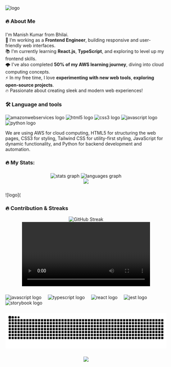 
![logo]()








<h3 align="left">🔥 About Me</h3>

###

<p align="left">
  I'm Manish Kumar from Bhilai. <br>
  🔭 I’m working as a <strong>Frontend Engineer</strong>, building responsive and user-friendly web interfaces. <br>
  📚 I'm currently learning <strong>React.js</strong>, <strong>TypeScript</strong>, and exploring to level up my frontend skills. <br>
  🌩️ I've also completed <strong>50% of my AWS learning journey</strong>, diving into cloud computing concepts. <br>
  ⚡ In my free time, I love <strong>experimenting with new web tools</strong>, <strong>exploring open-source projects</strong>. <br>
  🔥 Passionate about creating sleek and modern web experiences!
</p>

<h3 align="left">🛠 Language and tools</h3>

<div align="left">
  <img src="https://cdn.jsdelivr.net/gh/devicons/devicon/icons/amazonwebservices/amazonwebservices-line-wordmark.svg" height="40" alt="amazonwebservices logo" />
  <img src="https://cdn.jsdelivr.net/gh/devicons/devicon/icons/html5/html5-original-wordmark.svg" height="40" alt="html5 logo" />
  <img src="https://cdn.jsdelivr.net/gh/devicons/devicon/icons/css3/css3-original-wordmark.svg" height="40" alt="css3 logo" />
  <img src="https://cdn.jsdelivr.net/gh/devicons/devicon/icons/javascript/javascript-original.svg" height="40" alt="javascript logo" />
  <img src="https://cdn.jsdelivr.net/gh/devicons/devicon/icons/python/python-original-wordmark.svg" height="40" alt="python logo" />
  
  <p>We are using AWS for cloud computing, HTML5 for structuring the web pages, CSS3 for styling, Tailwind CSS for utility-first styling, JavaScript for dynamic functionality, and Python for backend development and automation.</p>
</div>

<h3 align="left">🔥 My Stats:</h3>

###

<div align="center">
  <img src="https://github-readme-stats.vercel.app/api?username=kumarmanish562&hide_title=false&hide_rank=false&show_icons=true&include_all_commits=true&count_private=true&disable_animations=false&theme=dracula&locale=en&hide_border=false&order=1" height="150" alt="stats graph" />
  <img src="https://github-readme-stats.vercel.app/api/top-langs?username=kumarmanish562&locale=en&hide_title=false&layout=compact&card_width=320&langs_count=5&theme=dracula&hide_border=false&order=2" height="150" alt="languages graph" />
</div>

<div align="center">
  <img height="200" src="https://cdn-images-1.medium.com/fit/t/1600/480/1*VMmvImch6VU5pc2VktY1uw.gif" />
</div>

###
![logo](
<h3 align="left">🔥 Contribution & Streaks</h3>

<div align="center">
  <!-- Contribution graph -->
  <img src="https://github-readme-streak-stats.herokuapp.com/?user=kumarmanish562&theme=dracula&hide_border=false&date_format=M%20j%5B%2C%20Y%5D" alt="GitHub Streak" />
</div>

<div align="center">
  <!-- Video -->
  <video height="200" controls>
    <source src="https://cdn.pixabay.com/video/2024/05/20/212818_large.mp4" type="video/mp4" />
    Your browser does not support the video tag.
  </video>
</div>

###

<div align="left">
  <img src="https://cdn.jsdelivr.net/gh/devicons/devicon/icons/javascript/javascript-original.svg" height="40" alt="javascript logo"  />
  <img width="12" />
  <img src="https://cdn.jsdelivr.net/gh/devicons/devicon/icons/typescript/typescript-original.svg" height="40" alt="typescript logo"  />
  <img width="12" />
  <img src="https://cdn.jsdelivr.net/gh/devicons/devicon/icons/react/react-original.svg" height="40" alt="react logo"  />
  <img width="12" />
  <img src="https://cdn.jsdelivr.net/gh/devicons/devicon/icons/jest/jest-plain.svg" height="40" alt="jest logo"  />
  <img width="12" />
  <img src="https://cdn.jsdelivr.net/gh/devicons/devicon/icons/storybook/storybook-original.svg" height="40" alt="storybook logo"  />
</div>

###

<img src="https://raw.githubusercontent.com/kumarmanish562/kumarmanish562/output/snake.svg" alt="Snake animation" />

###

<div align="center">
  <img height="200" src="https://www.pi-top.com/hs-fs/hubfs/social-suggested-images/Further%20minimized.gif?width=360&name=Further%20minimized.gif" />
</div>
